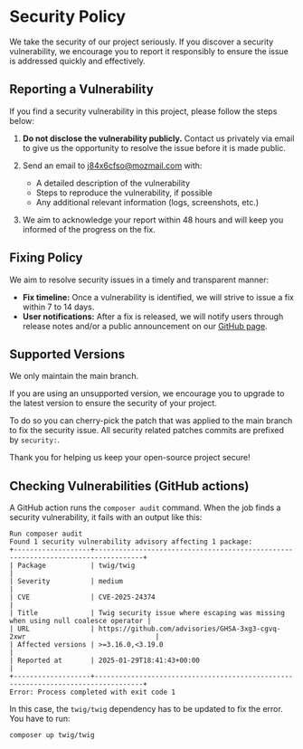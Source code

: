 # Security Policy

We take the security of our project seriously. If you discover a security vulnerability, we encourage you to report it responsibly to ensure the issue is addressed quickly and effectively.


## Reporting a Vulnerability

If you find a security vulnerability in this project, please follow the steps below:

1. **Do not disclose the vulnerability publicly.** Contact us privately via email to give us the opportunity to resolve the issue before it is made public.

2. Send an email to [j84x6cfso@mozmail.com](mailto:j84x6cfso@mozmail.com) with:
    - A detailed description of the vulnerability
    - Steps to reproduce the vulnerability, if possible
    - Any additional relevant information (logs, screenshots, etc.)

3. We aim to acknowledge your report within 48 hours and will keep you informed of the progress on the fix.


## Fixing Policy

We aim to resolve security issues in a timely and transparent manner:

- **Fix timeline:** Once a vulnerability is identified, we will strive to issue a fix within 7 to 14 days.
- **User notifications:** After a fix is released, we will notify users through release notes and/or a public announcement on our [GitHub page](https://github.com/strangebuzz/microsymfony).


## Supported Versions

We only maintain the main branch.

If you are using an unsupported version, we encourage you to upgrade to the latest
version to ensure the security of your project.

To do so you can cherry-pick the patch that was applied to the main branch to fix
the security issue.
All security related patches commits are prefixed by `security:`.

Thank you for helping us keep your open-source project secure!


## Checking Vulnerabilities (GitHub actions)

A GitHub action runs the `composer audit` command.
When the job finds a security vulnerability, it fails with an output like this:

    Run composer audit
    Found 1 security vulnerability advisory affecting 1 package:
    +-------------------+----------------------------------------------------------------------------------+
    | Package           | twig/twig                                                                        |
    | Severity          | medium                                                                           |
    | CVE               | CVE-2025-24374                                                                   |
    | Title             | Twig security issue where escaping was missing when using null coalesce operator |
    | URL               | https://github.com/advisories/GHSA-3xg3-cgvq-2xwr                                |
    | Affected versions | >=3.16.0,<3.19.0                                                                 |
    | Reported at       | 2025-01-29T18:41:43+00:00                                                        |
    +-------------------+----------------------------------------------------------------------------------+
    Error: Process completed with exit code 1

In this case, the `twig/twig` dependency has to be updated to fix the error. 
You have to run:

    composer up twig/twig